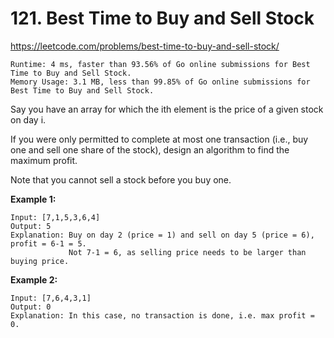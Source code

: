 # 121. Best Time to Buy and Sell Stock

https://leetcode.com/problems/best-time-to-buy-and-sell-stock/

```
Runtime: 4 ms, faster than 93.56% of Go online submissions for Best Time to Buy and Sell Stock.
Memory Usage: 3.1 MB, less than 99.85% of Go online submissions for Best Time to Buy and Sell Stock.
```

Say you have an array for which the ith element is the price of a given stock on day i.

If you were only permitted to complete at most one transaction (i.e., buy one and sell one share of the stock), design an algorithm to find the maximum profit.

Note that you cannot sell a stock before you buy one.

**Example 1:**
```
Input: [7,1,5,3,6,4]
Output: 5
Explanation: Buy on day 2 (price = 1) and sell on day 5 (price = 6), profit = 6-1 = 5.
             Not 7-1 = 6, as selling price needs to be larger than buying price.
```

**Example 2:**
```
Input: [7,6,4,3,1]
Output: 0
Explanation: In this case, no transaction is done, i.e. max profit = 0.
```